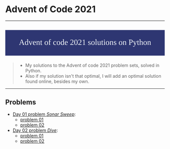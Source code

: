 # Advent of Code 2021
---
![banner](./assets/Advent_of_code_2021_solutions_on_Python.png)
---

> - My solutions to the Advent of code 2021 problem sets, solved in Python.
> - Also if my solution isn't that optimal, I will add an optimal solution found online, besides my own.

---
## Problems
- [Day 01 problem _Sonar Sweep_](./day-01):
    - [problem 01](./day-01/solution_1.py)
    - [problem 02](./day-01/solution_2.py)
- [Day 02 problem _Dive_](./day-02):
    - [problem 01](./day-02/solution_1.py)
    - [problem 02](./day-02/solution_2.py)